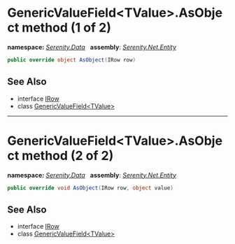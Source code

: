 # GenericValueField&lt;TValue&gt;.AsObject method (1 of 2)
**namespace:** *[Serenity.Data](../../README.md#serenity.data-namespace)*   **assembly**: *[Serenity.Net.Entity](../../README.md)*

```csharp
public override object AsObject(IRow row)
```

## See Also

* interface [IRow](../IRow.md)
* class [GenericValueField&lt;TValue&gt;](../GenericValueField-1.md)

---

# GenericValueField&lt;TValue&gt;.AsObject method (2 of 2)
**namespace:** *[Serenity.Data](../../README.md#serenity.data-namespace)*   **assembly**: *[Serenity.Net.Entity](../../README.md)*

```csharp
public override void AsObject(IRow row, object value)
```

## See Also

* interface [IRow](../IRow.md)
* class [GenericValueField&lt;TValue&gt;](../GenericValueField-1.md)